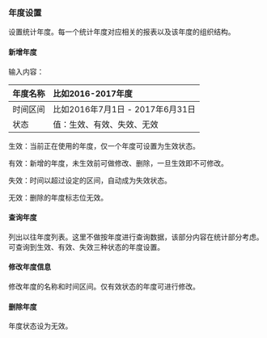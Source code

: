 ### 年度设置

设置统计年度。每一个统计年度对应相关的报表以及该年度的组织结构。

#### 新增年度

输入内容：

| 年度名称 | 比如2016-2017年度 |
| :--- | :--- |
| 时间区间 | 比如2016年7月1日 - 2017年6月31日 |
| 状态 | 值：生效、有效、失效、无效 |

生效：当前正在使用的年度，仅一个年度可设置为生效状态。

有效：新增的年度，未生效前可做修改、删除，一旦生效即不可修改。

失效：时间以超过设定的区间，自动成为失效状态。

无效：删除的年度标志位无效。

#### 查询年度

列出以往年度列表。这里不做按年度进行查询数据，该部分内容在统计部分考虑。可查询到生效、有效、失效三种状态的年度设置。

#### 修改年度信息

修改年度的名称和时间区间。仅有效状态的年度可进行修改。

#### 删除年度

年度状态设为无效。



